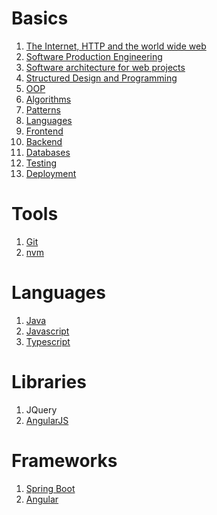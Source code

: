 <!--
---
layout: page
title: GPT-notes
subtitle: All you need to be a web developer
---
-->

# Basics
1. [The Internet, HTTP and the world wide web](basics/http.md)
2. [Software Production Engineering](basics/production.md)
3. [Software architecture for web projects](basics/architecture.md)
4. [Structured Design and Programming](basics/programming.md)
5. [OOP](basics/oop.md)
6. [Algorithms](basics/algorithms.md)
7. [Patterns](basics/patterns.md)
8. [Languages](basics/languages.md)
9. [Frontend](basics/fontend.md)
10. [Backend](basics/backend.md)
11. [Databases](basics/databases.md)
12. [Testing](basics/testing.md)
13. [Deployment](basics/deployment.md)

# Tools
1. [Git](git/index.md)
2. [nvm](nvm/index.md)

# Languages
1. [Java](java/index.md)
2. [Javascript](javascript/index.md)
3. [Typescript](typescript/index.md)

# Libraries
1. JQuery
2. [AngularJS](angularjs.md)

# Frameworks
1. [Spring Boot](springboot/index.md)
2. [Angular](angular/index.md)


